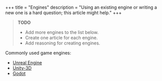 +++
title = "Engines"
description = "Using an existing engine or writing a new one is a hard question; this article might help."
+++

> **TODO**
> - Add more engines to the list below.
> - Create one article for each engine.
> - Add reasoning for creating engines.

Commonly used game engines:

- [Unreal Engine](https://www.unrealengine.com/)
- [Unity-3D](https://unity.com/)
- [Godot](https://godotengine.org/)

